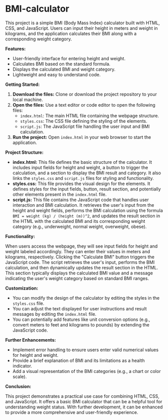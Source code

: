 # BMI-calculator

This project is a simple BMI (Body Mass Index) calculator built with HTML, CSS, and JavaScript. Users can input their height in meters and weight in kilograms, and the application calculates their BMI along with a corresponding weight category.

**Features:**

* User-friendly interface for entering height and weight.
* Calculates BMI based on the standard formula.
* Displays the calculated BMI and weight category.
* Lightweight and easy to understand code.

**Getting Started:**

1. **Download the files:** Clone or download the project repository to your local machine.
2. **Open the files:** Use a text editor or code editor to open the following files:
    * `index.html`: The main HTML file containing the webpage structure.
    * `styles.css`: The CSS file defining the styling of the elements.
    * `script.js`: The JavaScript file handling the user input and BMI calculation.
3. **Run the project:** Open `index.html` in your web browser to start the application.

**Project Structure:**

* **index.html:** This file defines the basic structure of the calculator. It includes input fields for height and weight, a button to trigger the calculation, and a section to display the BMI result and category. It also links the `styles.css` and `script.js` files for styling and functionality.
* **styles.css:** This file provides the visual design for the elements. It defines styles for the input fields, button, result section, and potentially other elements present in the `index.html` file.
* **script.js:** This file contains the JavaScript code that handles user interaction and BMI calculation. It retrieves the user's input from the height and weight fields, performs the BMI calculation using the formula `BMI = weight (kg) / (height (m))^2`, and updates the result section in the HTML with the calculated BMI and its corresponding weight category (e.g., underweight, normal weight, overweight, obese).

**Functionality:**

When users access the webpage, they will see input fields for height and weight labeled accordingly. They can enter their values in meters and kilograms, respectively. Clicking the "Calculate BMI" button triggers the JavaScript code. The script retrieves the user's input, performs the BMI calculation, and then dynamically updates the result section in the HTML. This section typically displays the calculated BMI value and a message indicating the user's weight category based on standard BMI ranges.

**Customization:**

* You can modify the design of the calculator by editing the styles in the `styles.css` file. 
* You can adjust the text displayed for user instructions and result messages by editing the `index.html` file.
* You can potentially add features like unit conversion options (e.g., convert meters to feet and kilograms to pounds) by extending the JavaScript code.

**Further Enhancements:**

* Implement error handling to ensure users enter valid numerical values for height and weight.
* Provide a brief explanation of BMI and its limitations as a health indicator.
* Add a visual representation of the BMI categories (e.g., a chart or color scale).

**Conclusion:**

This project demonstrates a practical use case for combining HTML, CSS, and JavaScript. It offers a basic BMI calculator that can be a helpful tool for understanding weight status. With further development, it can be enhanced to provide a more comprehensive and user-friendly experience. 
